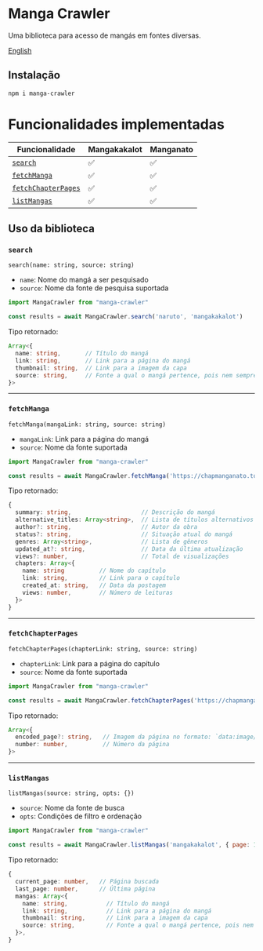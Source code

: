 # Manga Crawler

Uma biblioteca para acesso de mangás em fontes diversas.

[English](https://github.com/Ellyzeul/manga-crawler/blob/main/README.md)

## Instalação

```shell
npm i manga-crawler
```

# Funcionalidades implementadas

Funcionalidade | Mangakakalot | Manganato
-|-|-
[`search`](#search) | ✅ | ✅
[`fetchManga`](#fetchManga) | ✅ | ✅
[`fetchChapterPages`](#fetchchapterpages) | ✅ | ✅
[`listMangas`](#listmangas) | ✅ | ✅

## Uso da biblioteca

### `search`

`search(name: string, source: string)`

- `name`: Nome do mangá a ser pesquisado
- `source`: Nome da fonte de pesquisa suportada

```javascript
import MangaCrawler from "manga-crawler"

const results = await MangaCrawler.search('naruto', 'mangakakalot')
```
Tipo retornado: 
```typescript
Array<{
  name: string,       // Título do mangá
  link: string,       // Link para a página do mangá
  thumbnail: string,  // Link para a imagem da capa
  source: string,     // Fonte a qual o mangá pertence, pois nem sempre é a mesma da fonte de pesquisa
}>
```
---
### `fetchManga`

`fetchManga(mangaLink: string, source: string)`

- `mangaLink`: Link para a página do mangá
- `source`: Nome da fonte suportada

```javascript
import MangaCrawler from "manga-crawler"

const results = await MangaCrawler.fetchManga('https://chapmanganato.to/manga-ng952689', 'manganato')
```
Tipo retornado: 
```typescript
{
  summary: string,                    // Descrição do mangá
  alternative_titles: Array<string>,  // Lista de títulos alternativos
  author?: string,                    // Autor da obra
  status?: string,                    // Situação atual do mangá
  genres: Array<string>,              // Lista de gêneros
  updated_at?: string,                // Data da última atualização
  views?: number,                     // Total de visualizações
  chapters: Array<{
    name: string          // Nome do capítulo
    link: string,         // Link para o capítulo
    created_at: string,   // Data da postagem
    views: number,        // Número de leituras
  }>
}
```
---
### `fetchChapterPages`

`fetchChapterPages(chapterLink: string, source: string)`

- `chapterLink`: Link para a página do capítulo
- `source`: Nome da fonte suportada

```javascript
import MangaCrawler from "manga-crawler"

const results = await MangaCrawler.fetchChapterPages('https://chapmanganato.to/manga-uo998171/chapter-1', 'manganato')
```
Tipo retornado: 
```typescript
Array<{
  encoded_page?: string,   // Imagem da página no formato: `data:image/jpeg;base64, ${encodedPage}`
  number: number,          // Número da página
}>
```
---
### `listMangas`

`listMangas(source: string, opts: {})`

- `source`: Nome da fonte de busca
- `opts`: Condições de filtro e ordenação

```javascript
import MangaCrawler from "manga-crawler"

const results = await MangaCrawler.listMangas('mangakakalot', { page: 1 })
```
Tipo retornado: 
```typescript
{
  current_page: number,   // Página buscada
  last_page: number,      // Última página
  mangas: Array<{
    name: string,           // Título do mangá
    link: string,           // Link para a página do mangá
    thumbnail: string,      // Link para a imagem da capa
    source: string,         // Fonte a qual o mangá pertence, pois nem sempre é a mesma da fonte de pesquisa
  }>,
}
```
